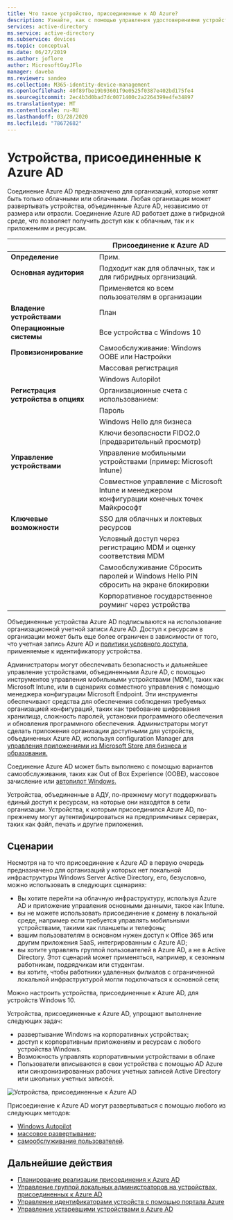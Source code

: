 ```yaml
---
title: Что такое устройство, присоединенные к AD Azure?
description: Узнайте, как с помощью управления удостоверениями устройств можно контролировать устройства, получающие доступ к ресурсам в вашей среде.
services: active-directory
ms.service: active-directory
ms.subservice: devices
ms.topic: conceptual
ms.date: 06/27/2019
ms.author: joflore
author: MicrosoftGuyJFlo
manager: daveba
ms.reviewer: sandeo
ms.collection: M365-identity-device-management
ms.openlocfilehash: 40f89fbe19b93601f9e0525f0387e402bd175fe4
ms.sourcegitcommit: 2ec4b3d0bad7dc0071400c2a2264399e4fe34897
ms.translationtype: MT
ms.contentlocale: ru-RU
ms.lasthandoff: 03/28/2020
ms.locfileid: "78672682"
---
```

# <a name="azure-ad-joined-devices"></a>Устройства, присоединенные к Azure AD

Соединение Azure AD предназначено для организаций, которые хотят быть только облачными или облачными. Любая организация может развертывать устройства, объединенные Azure AD, независимо от размера или отрасли. Соединение Azure AD работает даже в гибридной среде, что позволяет получить доступ как к облачным, так и к приложениям и ресурсам.

|   | Присоединение к Azure AD |
| --- | --- |
| **Определение** | Прим. |
| **Основная аудитория** | Подходит как для облачных, так и для гибридных организаций. |
|   | Применяется ко всем пользователям в организации |
| **Владение устройствами** | План |
| **Операционные системы** | Все устройства с Windows 10 |
| **Провизионирование** | Самообслуживание: Windows OOBE или Настройки |
|   | Массовая регистрация |
|   | Windows Autopilot |
| **Регистрация устройства в опциях** | Организационные счета с использованием: |
|   | Пароль |
|   | Windows Hello для бизнеса |
|   | Ключи безопасности FIDO2.0 (предварительный просмотр) |
| **Управление устройствами** | Управление мобильными устройствами (пример: Microsoft Intune) |
|   | Совместное управление с Microsoft Intune и менеджером конфигурации конечных точек Майкрософт |
| **Ключевые возможности** | SSO для облачных и локтевых ресурсов |
|   | Условный доступ через регистрацию MDM и оценку соответствия MDM |
|   | Самообслуживание Сбросить паролей и Windows Hello PIN сбросить на экране блокировки |
|   | Корпоративное государственное роуминг через устройства |

Объединенные устройства Azure AD подписываются на использование организационной учетной записи Azure AD. Доступ к ресурсам в организации может быть еще более ограничен в зависимости от того, что учетная запись Azure AD и [политики условного доступа,](../conditional-access/overview.md) применяемые к идентификатору устройства.

Администраторы могут обеспечивать безопасность и дальнейшее управление устройствами, объединенными Azure AD, с помощью инструментов управления мобильными устройствами (MDM), таких как Microsoft Intune, или в сценариях совместного управления с помощью менеджера конфигурации Microsoft Endpoint. Эти инструменты обеспечивают средства для обеспечения соблюдения требуемых организацией конфигураций, таких как требование шифрования хранилища, сложность паролей, установки программного обеспечения и обновления программного обеспечения. Администраторы могут сделать приложения организации доступными для устройств, объединенных Azure AD, используя configuration Manager для [управления приложениями из Microsoft Store для бизнеса и образования.](/configmgr/apps/deploy-use/manage-apps-from-the-windows-store-for-business)

Соединение Azure AD может быть выполнено с помощью вариантов самообслуживания, таких как Out of Box Experience (OOBE), массовое зачисление или [автопилот Windows.](/intune/enrollment-autopilot)

Устройства, объединенные в АДУ, по-прежнему могут поддерживать единый доступ к ресурсам, на которые они находятся в сети организации. Устройства, к которым присоединился Azure AD, по-прежнему могут аутентифицироваться на предприимчивых серверах, таких как файл, печать и другие приложения.

## <a name="scenarios"></a>Сценарии

Несмотря на то что присоединение к Azure AD в первую очередь предназначено для организаций у которых нет локальной инфраструктуры Windows Server Active Directory, его, безусловно, можно использовать в следующих сценариях:

- Вы хотите перейти на облачную инфраструктуру, используя Azure AD и приложение управления основными данными, такое как Intune.
- вы не можете использовать присоединение к домену в локальной среде, например если требуется управлять мобильными устройствами, такими как планшеты и телефоны;
- вашим пользователям в основном нужен доступ к Office 365 или другим приложения SaaS, интегрированным с Azure AD;
- вы хотите управлять группой пользователей в Azure AD, а не в Active Directory. Этот сценарий может применяться, например, к сезонным работникам, подрядчикам или студентам.
- вы хотите, чтобы работники удаленных филиалов с ограниченной локальной инфраструктурой могли подключаться к основной сети;

Можно настроить устройства, присоединенные к Azure AD, для устройств Windows 10.

Устройства, присоединенные к Azure AD, упрощают выполнение следующих задач:

- развертывание Windows на корпоративных устройствах;
- доступ к корпоративным приложениям и ресурсам с любого устройства Windows.
- Возможность управлять корпоративными устройствами в облаке
- Пользователи вписываются в свои устройства с помощью AD Azure или синхронизированных рабочих учетных записей Active Directory или школьных учетных записей.

![Устройства, присоединенные к Azure AD](./media/concept-azure-ad-join/azure-ad-joined-device.png)

Присоединение к Azure AD могут развертываться с помощью любого из следующих методов:

- [Windows Autopilot](/windows/deployment/windows-autopilot/windows-10-autopilot)
- [массовое развертывание](/intune/windows-bulk-enroll);
- [самообслуживание пользователей](azuread-joined-devices-frx.md).

## <a name="next-steps"></a>Дальнейшие действия

- [Планирование реализации присоединения к Azure AD](azureadjoin-plan.md)
- [Управление группой локальных администраторов на устройствах, присоединенных к Azure AD](assign-local-admin.md)
- [Управление идентификаторами устройств с помощью портала Azure](device-management-azure-portal.md)
- [Управление устаревшими устройствами в Azure AD](manage-stale-devices.md)
